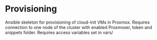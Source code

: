 # Provisioning 
Ansible skeleton for provisioning of cloud-init VMs in Proxmox. Requires connection to one node of the cluster with enabled Proxmoxer, token and snippets folder. Requires access variables set in vars/

